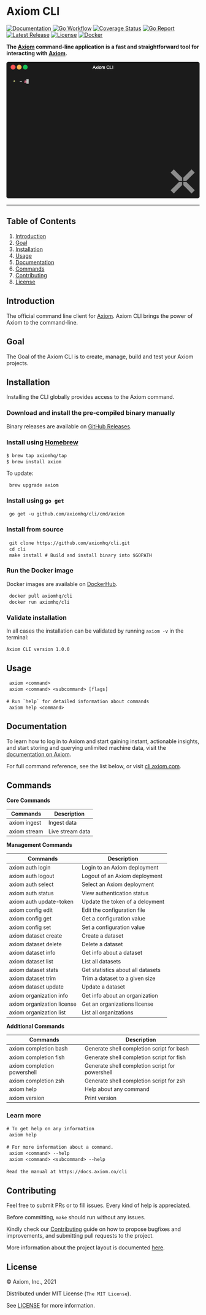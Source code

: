 # Axiom CLI

[![Documentation][docs_badge]][docs]
[![Go Workflow][go_workflow_badge]][go_workflow]
[![Coverage Status][coverage_badge]][coverage]
[![Go Report][report_badge]][report]
[![Latest Release][release_badge]][release]
[![License][license_badge]][license]
[![Docker][docker_badge]][docker]

**The [Axiom](https://axiom.co) command-line application is a fast and
straightforward tool for interacting with [Axiom](https://axiom.co).**

<p align="center"><img src=".github/img/demo.gif?raw=true"/></p>

---

## Table of Contents

1. [Introduction](#introduction)
1. [Goal](#Goal)
1. [Installation](#installation)
1. [Usage](#usage)
1. [Documentation](#documentation)
1. [Commands](#commands)
1. [Contributing](#contributing)
1. [License](#license)

## Introduction

The official command line client for [Axiom](https://www.axiom.co/). Axiom CLI
brings the power of Axiom to the command-line. 

## Goal

The Goal of the Axiom CLI is to create, manage, build and test your Axiom
projects. 

## Installation

Installing the CLI globally provides access to the Axiom command.

### Download and install the pre-compiled binary manually

Binary releases are available on
[GitHub Releases](https://github.com/axiomhq/cli/releases/latest).

### Install using [Homebrew](https://brew.sh)

```shell
$ brew tap axiomhq/tap
$ brew install axiom
```

To update:

```shell
 brew upgrade axiom
```

### Install using `go get`

```shell
 go get -u github.com/axiomhq/cli/cmd/axiom
```

### Install from source

```shell
 git clone https://github.com/axiomhq/cli.git
 cd cli
 make install # Build and install binary into $GOPATH
```

### Run the Docker image

Docker images are available on [DockerHub][docker].

```shell
 docker pull axiomhq/cli
 docker run axiomhq/cli
```

### Validate installation

In all cases the installation can be validated by running `axiom -v` in the
terminal:

```shell
Axiom CLI version 1.0.0
```

## Usage

```shell
 axiom <command> 
 axiom <command> <subcommand> [flags]

# Run `help` for detailed information about commands
 axiom help <command>
```

## Documentation

To learn how to log in to Axiom and start gaining instant, actionable insights,
and start storing and querying unlimited machine data, visit the
[documentation on Axiom](https://docs.axiom.co/).

For full command reference, see the list below, or visit
[cli.axiom.com](https://docs.axiom.co/reference/CLI/).

## Commands

**Core Commands**

| Commands     | Description      |
| ------------ | ---------------- |
| axiom ingest | Ingest data      |
| axiom stream | Live stream data |

**Management Commands**

| Commands                   | Description                       |
| -------------------------- | --------------------------------- |
| axiom auth login           | Login to an Axiom deployment      |
| axiom auth logout          | Logout of an Axiom deployment     |
| axiom auth select          | Select an Axiom deployment        |
| axiom auth status          | View authentication status        |
| axiom auth update-token    | Update the token of a deloyment   |
| axiom config edit          | Edit the configuration file       |
| axiom config get           | Get a configuration value         |
| axiom config set           | Set a configuration value         |
| axiom dataset create       | Create a dataset                  |
| axiom dataset delete       | Delete a dataset                  |
| axiom dataset info         | Get info about a dataset          |
| axiom dataset list         | List all datasets                 |
| axiom dataset stats        | Get statistics about all datasets |
| axiom dataset trim         | Trim a dataset to a given size    |
| axiom dataset update       | Update a dataset                  |
| axiom organization info    | Get info about an organization    |
| axiom organization license | Get an organizations license      |
| axiom organization list    | List all organizations            |

**Additional Commands**

| Commands                    | Description                                     |
| --------------------------- | ----------------------------------------------- |
| axiom completion bash       | Generate shell completion script for bash       |
| axiom completion fish       | Generate shell completion script for fish       |
| axiom completion powershell | Generate shell completion script for powershell |
| axiom completion zsh        | Generate shell completion script for zsh        |
| axiom help                  | Help about any command                          |
| axiom version               | Print version                                   |

### Learn more

```shell
# To get help on any information
 axiom help

# For more information about a command.
 axiom <command> --help
 axiom <command> <subcommand> --help

Read the manual at https://docs.axiom.co/cli
```

## Contributing

Feel free to submit PRs or to fill issues. Every kind of help is appreciated. 

Before committing, `make` should run without any issues.

Kindly check our [Contributing](Contributing.md) guide on how to propose
bugfixes and improvements, and submitting pull requests to the project.

More information about the project layout is documented
[here](.github/project-layout.md).

## License

&copy; Axiom, Inc., 2021

Distributed under MIT License (`The MIT License`).

See [LICENSE](LICENSE) for more information.

<!-- Badges -->

[docs]: https://docs.axiom.co
[docs_badge]: https://img.shields.io/badge/docs-reference-blue.svg?style=flat-square
[go_workflow]: https://github.com/axiomhq/cli/actions?query=workflow%3Ago
[go_workflow_badge]: https://img.shields.io/github/workflow/status/axiomhq/cli/go?style=flat-square&ghcache=unused
[coverage]: https://codecov.io/gh/axiomhq/cli
[coverage_badge]: https://img.shields.io/codecov/c/github/axiomhq/cli.svg?style=flat-square&ghcache=unused
[report]: https://goreportcard.com/report/github.com/axiomhq/cli
[report_badge]: https://goreportcard.com/badge/github.com/axiomhq/cli?style=flat-square&ghcache=unused
[release]: https://github.com/axiomhq/cli/releases/latest
[release_badge]: https://img.shields.io/github/release/axiomhq/cli.svg?style=flat-square&ghcache=unused
[license]: https://opensource.org/licenses/MIT
[license_badge]: https://img.shields.io/github/license/axiomhq/cli.svg?color=blue&style=flat-square&ghcache=unused
[docker]: https://hub.docker.com/r/axiomhq/cli
[docker_badge]: https://img.shields.io/docker/pulls/axiomhq/cli.svg?style=flat-square&ghcache=unused
